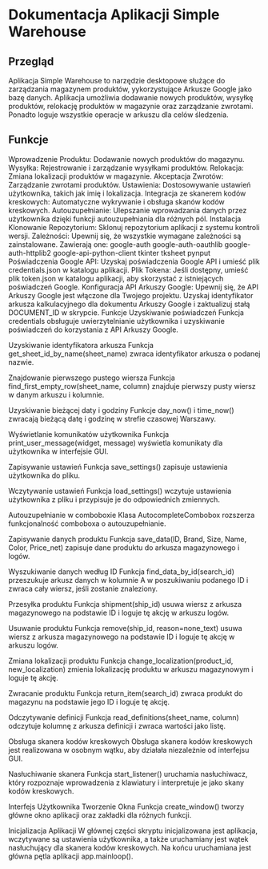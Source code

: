 # Dokumentacja Aplikacji Simple Warehouse

## Przegląd
Aplikacja Simple Warehouse to narzędzie desktopowe służące do zarządzania magazynem produktów, yykorzystujące Arkusze Google jako bazę danych. Aplikacja umożliwia dodawanie nowych produktów, wysyłkę produktów, relokację produktów w magazynie oraz zarządzanie zwrotami. Ponadto loguje wszystkie operacje w arkuszu dla celów śledzenia.

## Funkcje
Wprowadzenie Produktu: Dodawanie nowych produktów do magazynu.
Wysyłka: Rejestrowanie i zarządzanie wysyłkami produktów.
Relokacja: Zmiana lokalizacji produktów w magazynie.
Akceptacja Zwrotów: Zarządzanie zwrotami produktów.
Ustawienia: Dostosowywanie ustawień użytkownika, takich jak imię i lokalizacja.
Integracja ze skanerem kodów kreskowych: Automatyczne wykrywanie i obsługa skanów kodów kreskowych.
Autouzupełnianie: Ulepszanie wprowadzania danych przez użytkownika dzięki funkcji autouzupełniania dla różnych pól.
Instalacja
Klonowanie Repozytorium: Sklonuj repozytorium aplikacji z systemu kontroli wersji.
Zależności: Upewnij się, że wszystkie wymagane zależności są zainstalowane. Zawierają one:
google-auth
google-auth-oauthlib
google-auth-httplib2
google-api-python-client
tkinter
tksheet
pynput
Poświadczenia Google API: Uzyskaj poświadczenia Google API i umieść plik credentials.json w katalogu aplikacji.
Plik Tokena: Jeśli dostępny, umieść plik token.json w katalogu aplikacji, aby skorzystać z istniejących poświadczeń Google.
Konfiguracja
API Arkuszy Google:
Upewnij się, że API Arkuszy Google jest włączone dla Twojego projektu.
Uzyskaj identyfikator arkusza kalkulacyjnego dla dokumentu Arkuszy Google i zaktualizuj stałą DOCUMENT_ID w skrypcie.
Funkcje
Uzyskiwanie poświadczeń
Funkcja credentials obsługuje uwierzytelnianie użytkownika i uzyskiwanie poświadczeń do korzystania z API Arkuszy Google.

Uzyskiwanie identyfikatora arkusza
Funkcja get_sheet_id_by_name(sheet_name) zwraca identyfikator arkusza o podanej nazwie.

Znajdowanie pierwszego pustego wiersza
Funkcja find_first_empty_row(sheet_name, column) znajduje pierwszy pusty wiersz w danym arkuszu i kolumnie.

Uzyskiwanie bieżącej daty i godziny
Funkcje day_now() i time_now() zwracają bieżącą datę i godzinę w strefie czasowej Warszawy.

Wyświetlanie komunikatów użytkownika
Funkcja print_user_message(widget, message) wyświetla komunikaty dla użytkownika w interfejsie GUI.

Zapisywanie ustawień
Funkcja save_settings() zapisuje ustawienia użytkownika do pliku.

Wczytywanie ustawień
Funkcja load_settings() wczytuje ustawienia użytkownika z pliku i przypisuje je do odpowiednich zmiennych.

Autouzupełnianie w comboboxie
Klasa AutocompleteCombobox rozszerza funkcjonalność comboboxa o autouzupełnianie.

Zapisywanie danych produktu
Funkcja save_data(ID, Brand, Size, Name, Color, Price_net) zapisuje dane produktu do arkusza magazynowego i logów.

Wyszukiwanie danych według ID
Funkcja find_data_by_id(search_id) przeszukuje arkusz danych w kolumnie A w poszukiwaniu podanego ID i zwraca cały wiersz, jeśli zostanie znaleziony.

Przesyłka produktu
Funkcja shipment(ship_id) usuwa wiersz z arkusza magazynowego na podstawie ID i loguje tę akcję w arkuszu logów.

Usuwanie produktu
Funkcja remove(ship_id, reason=none_text) usuwa wiersz z arkusza magazynowego na podstawie ID i loguje tę akcję w arkuszu logów.

Zmiana lokalizacji produktu
Funkcja change_localization(product_id, new_localization) zmienia lokalizację produktu w arkuszu magazynowym i loguje tę akcję.

Zwracanie produktu
Funkcja return_item(search_id) zwraca produkt do magazynu na podstawie jego ID i loguje tę akcję.

Odczytywanie definicji
Funkcja read_definitions(sheet_name, column) odczytuje kolumnę z arkusza definicji i zwraca wartości jako listę.

Obsługa skanera kodów kreskowych
Obsługa skanera kodów kreskowych jest realizowana w osobnym wątku, aby działała niezależnie od interfejsu GUI.

Nasłuchiwanie skanera
Funkcja start_listener() uruchamia nasłuchiwacz, który rozpoznaje wprowadzenia z klawiatury i interpretuje je jako skany kodów kreskowych.

Interfejs Użytkownika
Tworzenie Okna
Funkcja create_window() tworzy główne okno aplikacji oraz zakładki dla różnych funkcji.

Inicjalizacja Aplikacji
W głównej części skryptu inicjalizowana jest aplikacja, wczytywane są ustawienia użytkownika, a także uruchamiany jest wątek nasłuchujący dla skanera kodów kreskowych. Na końcu uruchamiana jest główna pętla aplikacji app.mainloop().
